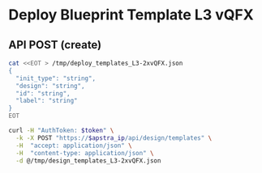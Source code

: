 # Deploy Blueprint Template L3 vQFX


## API POST (create) 
```bash
cat <<EOT > /tmp/deploy_templates_L3-2xvQFX.json
{
  "init_type": "string",
  "design": "string",
  "id": "string",
  "label": "string"
}
EOT

```

```bash
curl -H "AuthToken: $token" \
  -k -X POST "https://$apstra_ip/api/design/templates" \
  -H  "accept: application/json" \
  -H  "content-type: application/json" \
  -d @/tmp/design_templates_L3-2xvQFX.json
```
